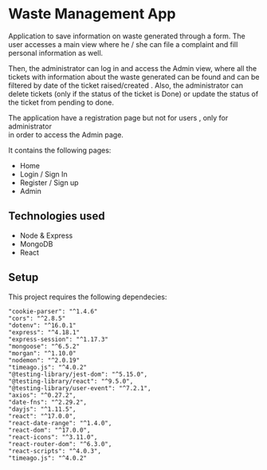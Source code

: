 # Waste Management App

Application to save information on waste generated through a form. The user accesses a main view where he / she can file a complaint and fill personal information as well.

Then, the administrator can log in and access the Admin view, where all the tickets with information about the waste generated can be found 
and can be filtered by date of the ticket raised/created . Also, the administrator can delete tickets (only if the status of the ticket is Done) or update the status of the ticket from pending to done.

The application have a registration page but not for users , only for administrator  
in order to access the Admin page. 

It contains the following pages:

  - Home
  - Login / Sign In
  - Register / Sign up
  - Admin

## Technologies used

- Node & Express
- MongoDB
- React

## Setup

This project requires the following dependecies:
    
    "cookie-parser": "^1.4.6"
    "cors": "^2.8.5"
    "dotenv": "^16.0.1"
    "express": "^4.18.1"
    "express-session": "^1.17.3"
    "mongoose": "^6.5.2"
    "morgan": "^1.10.0"
    "nodemon": "^2.0.19"
    "timeago.js": "^4.0.2"
    "@testing-library/jest-dom": "^5.15.0",
    "@testing-library/react": "^9.5.0",
    "@testing-library/user-event": "^7.2.1",
    "axios": "^0.27.2",
    "date-fns": "^2.29.2",
    "dayjs": "^1.11.5",
    "react": "^17.0.0",
    "react-date-range": "^1.4.0",
    "react-dom": "^17.0.0",
    "react-icons": "^3.11.0",
    "react-router-dom": "^6.3.0",
    "react-scripts": "^4.0.3",
    "timeago.js": "^4.0.2"
    



